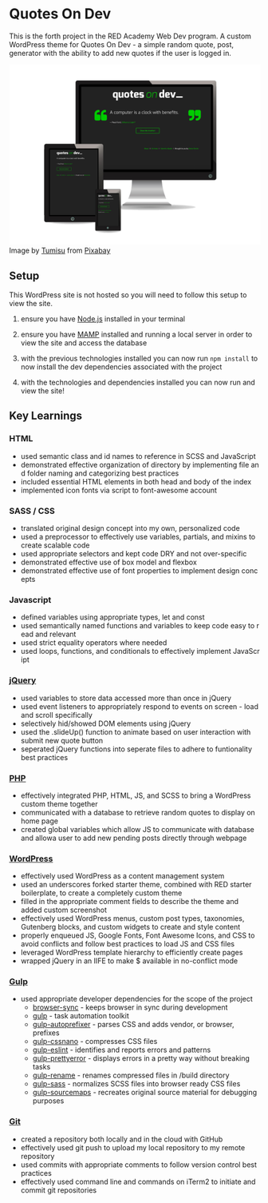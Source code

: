 # Quotes On Dev

This is the forth project in the RED Academy Web Dev program. A custom WordPress theme for Quotes On Dev - a simple random quote, post, generator with the ability to add new quotes if the user is logged in.

![Preview Image](https://raw.githubusercontent.com/KieranDevlin/quotes-on-dev/master/images/qod-readme-screenshot.png)
Image by <a href="https://pixabay.com/users/Tumisu-148124/?utm_source=link-attribution&amp;utm_medium=referral&amp;utm_campaign=image&amp;utm_content=492184">Tumisu</a> from <a href="https://pixabay.com/?utm_source=link-attribution&amp;utm_medium=referral&amp;utm_campaign=image&amp;utm_content=492184">Pixabay</a>

## Setup

This WordPress site is not hosted so you will need to follow this setup to view the site.

1. ensure you have [Node.js](https://nodejs.org/en/) installed in your terminal

2. ensure you have [MAMP](https://www.mamp.info/en/) installed and running a local server in order to view the site and access the database

3. with the previous technologies installed you can now run `npm install` to now install the dev dependencies associated with the project

4. with the technologies and dependencies installed you can now run and view the site!

## Key Learnings

### HTML

- used semantic class and id names to reference in SCSS and JavaScript
- demonstrated effective organization of directory by implementing file and folder naming and categorizing best practices
- included essential HTML elements in both head and body of the index
- implemented icon fonts via script to font-awesome account

### SASS / CSS 

- translated original design concept into my own, personalized code
- used a preprocessor to effectively use variables, partials, and mixins to create scalable code
- used appropriate selectors and kept code DRY and not over-specific
- demonstrated effective use of box model and flexbox
- demonstrated effective use of font properties to implement design concepts

### Javascript     

- defined variables using appropriate types, let and const
- used semantically named functions and variables to keep code easy to read and relevant
- used strict equality operators where needed
- used loops, functions, and conditionals to effectively implement JavaScript

### [jQuery](https://jquery.com/)

- used variables to store data accessed more than once in jQuery
- used event listeners to appropriately respond to events on screen - load and scroll specifically
- selectively hid/showed DOM elements using jQuery
- used the .slideUp() function to animate based on user interaction with submit new quote button
- seperated jQuery functions into seperate files to adhere to funtionality best practices

### [PHP](https://www.php.net/)

- effectively integrated PHP, HTML, JS, and SCSS to bring a WordPress custom theme together
- communicated with a database to retrieve random quotes to display on home page
- created global variables which allow JS to communicate with database and allowa user to add new pending posts directly through webpage

### [WordPress](https://wordpress.org/)

- effectively used WordPress as a content management system
- used an underscores forked starter theme, combined with RED starter boilerplate, to create a completely custom theme
- filled in the appropriate comment fields to describe the theme and added custom screenshot
- effectively used WordPress menus, custom post types, taxonomies, Gutenberg blocks, and custom widgets to create and style content
- properly enqueued JS, Google Fonts, Font Awesome Icons, and CSS to avoid conflicts and follow best practices to load JS and CSS files
- leveraged WordPress template hierarchy to efficiently create pages
- wrapped jQuery in an IIFE to make \$ available in no-conflict mode

### [Gulp](https://gulpjs.com/)

- used appropriate developer dependencies for the scope of the project
  - [browser-sync](https://www.npmjs.com/package/browser-sync) - keeps browser in sync during development
  - [gulp](https://www.npmjs.com/package/gulp) - task automation toolkit
  - [gulp-autoprefixer](https://www.npmjs.com/package/gulp-autoprefixer) - parses CSS and adds vendor, or browser, prefixes
  - [gulp-cssnano](https://www.npmjs.com/package/gulp-cssnano) - compresses CSS files
  - [gulp-eslint](https://www.npmjs.com/package/gulp-eslint) - identifies and reports errors and patterns
  - [gulp-prettyerror](https://www.npmjs.com/package/gulp-prettyerror) - displays errors in a pretty way without breaking tasks
  - [gulp-rename](https://www.npmjs.com/package/gulp-rename) - renames compressed files in /build directory
  - [gulp-sass](https://www.npmjs.com/package/gulp-sass) - normalizes SCSS files into browser ready CSS files
  - [gulp-sourcemaps](https://www.npmjs.com/package/gulp-sourcemaps) - recreates original source material for debugging purposes

### [Git](https://git-scm.com/)

- created a repository both locally and in the cloud with GitHub
- effectively used git push to upload my local repository to my remote repository
- used commits with appropriate comments to follow version control best practices
- effectively used command line and commands on iTerm2 to initiate and commit git repositories
